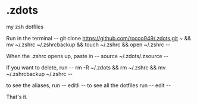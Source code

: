 # .zdots
my zsh dotfiles

Run in the terminal -- git clone https://github.com/rocco949/.zdots.git ~ && mv ~/.zshrc ~/.zshrcbackup && touch ~/.zshrc && open ~/.zshrc --

When the .zshrc opens up, paste in -- source ~/.zdots/.zsource --

If you want to delete, run -- rm -R ~/.zdots && rm ~/.zshrc && mv ~/.zshrcbackup ~/.zshrc --

to see the aliases, run -- editli --
to see all the dotfiles run -- edit --

That's it.
